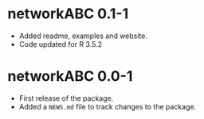 # networkABC 0.1-1

* Added readme, examples and website.
* Code updated for R 3.5.2

# networkABC 0.0-1

* First release of the package.
* Added a `NEWS.md` file to track changes to the package.
